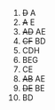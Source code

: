 1. ~~D~~ A
2. ~~A~~ E
3. ~~AD~~ AE
4. ~~CF~~ BD
5. CDH
6. BEG
7. CE
8. ~~AB~~ AE
9. ~~DE~~ BE
10. BD
